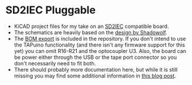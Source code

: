 SD2IEC Pluggable
================

* KiCAD project files for my take on an [SD2IEC](http://www.pitsch.de/stuff/mmc2iec/) compatible board.
* The schematics are heavily based on the [design by Shadowolf](https://www.forum64.de/index.php?thread/21242-sd2iec-hardware-1-0/).
* The [BOM export](SD2IECplug-BOM.csv) is included in the repository. If you don't intend to use the TAPuino functionality (and there isn't any firmware support for this yet) you can omit R16-R21 and the optocoupler U3. Also, the board can be power either through the USB or the tape port connector so you don't necessarily need to fit both.
* There should probably more documentation here, but while it is still missing you may find some additional information in [this blog post](https://www.hackup.net/2017/12/sd2iec-revisited/).
